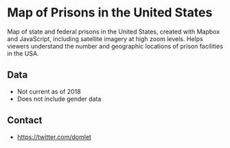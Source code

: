 # Map of Prisons in the United States
Map of state and federal prisons in the United States, created with Mapbox and JavaScript, including satellite imagery at high zoom levels. Helps viewers understand the number and geographic locations of prison facilities in the USA.

## Data
* Not current as of 2018
* Does not include gender data

## Contact
* https://twitter.com/domlet
